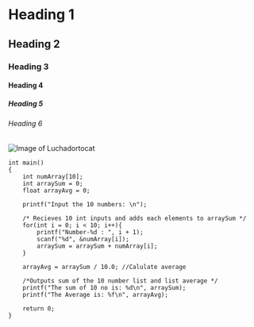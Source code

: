 # Heading 1
## Heading 2
### Heading 3
#### Heading 4
##### Heading 5
###### Heading 6

![Image of Luchadortocat](https://octodex.github.com/images/luchadortocat.png)

```
int main()
{
    int numArray[10];
    int arraySum = 0;
    float arrayAvg = 0;
    
    printf("Input the 10 numbers: \n");
    
    /* Recieves 10 int inputs and adds each elements to arraySum */
    for(int i = 0; i < 10; i++){
        printf("Number-%d : ", i + 1);
        scanf("%d", &numArray[i]);
        arraySum = arraySum + numArray[i];
    }
    
    arrayAvg = arraySum / 10.0; //Calulate average
    
    /*Outputs sum of the 10 number list and list average */
    printf("The sum of 10 no is: %d\n", arraySum);
    printf("The Average is: %f\n", arrayAvg);
    
    return 0;
}
```
